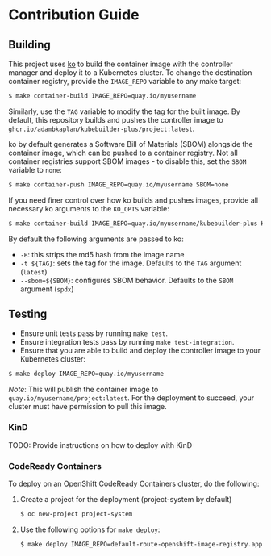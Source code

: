 # Contribution Guide

## Building

This project uses [ko](https://github.com/google/ko) to build the container image with the
controller manager and deploy it to a Kubernetes cluster. To change the destination container
registry, provide the `IMAGE_REPO` variable to any make target:

```sh
$ make container-build IMAGE_REPO=quay.io/myusername
```

Similarly, use the `TAG` variable to modify the tag for the built image.
By default, this repository builds and pushes the controller image to
`ghcr.io/adambkaplan/kubebuilder-plus/project:latest`.

ko by default generates a Software Bill of Materials (SBOM) alongside the container image, which
can be pushed to a container registry.
Not all container registries support SBOM images - to disable this, set the `SBOM` variable to
`none`:

```sh
$ make container-push IMAGE_REPO=quay.io/myusername SBOM=none
```

If you need finer control over how ko builds and pushes images, provide all necessary ko
arguments to the `KO_OPTS` variable:

```sh
$ make container-build IMAGE_REPO=quay.io/myusername/kubebuilder-plus KO_OPTS="--bare --tag=mytag"
```

By default the following arguments are passed to ko:

- `-B`: this strips the md5 hash from the image name
- `-t ${TAG}`: sets the tag for the image. Defaults to the `TAG` argument (`latest`)
- `--sbom=${SBOM}`: configures SBOM behavior. Defaults to the `SBOM` argument (`spdx`)

## Testing

- Ensure unit tests pass by running `make test`.
- Ensure integration tests pass by running `make test-integration`.
- Ensure that you are able to build and deploy the controller image to your Kubernetes cluster:

```sh
$ make deploy IMAGE_REPO=quay.io/myusername
```

*Note*: This will publish the container image to `quay.io/myusername/project:latest`. For the
deployment to succeed, your cluster must have permission to pull this image.

### KinD

TODO: Provide instructions on how to deploy with KinD

### CodeReady Containers

To deploy on an OpenShift CodeReady Containers cluster, do the following:

1. Create a project for the deployment (project-system by default)

   ```sh
   $ oc new-project project-system
   ```

2. Use the following options for `make deploy`:

   ```sh
   $ make deploy IMAGE_REPO=default-route-openshift-image-registry.apps-crc.testing/project-system KO_OPTS="-B -t latest --sbom=none --insecure-registry"
   ```
